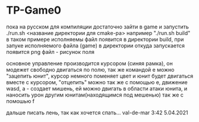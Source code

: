 # TP-Game0
пока на русском
для компиляции достаточно зайти в gamе и запустить ./run.sh <название директории для cmake-ра> например "./run.sh build" в таком примере исполняемы файл появится в директории build, при запуке исполняемого файла (game) в директории откуда запускается появится png файл - рисунок поля

основное управление производится курсором (синяя рамка), он модежет свободно двигаться по полю, так же командой e можно "зацепить юнит", курсор немного поменяет цвет и юнит будет двигаться вместе с курсором, "отцепить" можно так же с помощью e, движение wasd, а - создает мишень, ей можно двигать в области атаки юнита, и наносить урон другим юнитам(находящимся под мешенью) так же с помошью f

дальше писать лень, так как хочется спать...
		val-de-mar
			3:42 5.04.2021 
